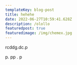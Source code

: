 ```yaml
---
templateKey: blog-post
title: hehehe
date: 2022-06-27T10:59:41.628Z
description: /olollo
featuredpost: true
featuredimage: /img/chemex.jpg
---
```

rcddg.dc.p 



 p. pp . p